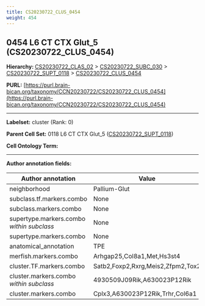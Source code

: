 ```yaml
---
title: CS20230722_CLUS_0454
weight: 454
---
```

## 0454 L6 CT CTX Glut_5 (CS20230722_CLUS_0454)
<b>Hierarchy: </b>
[CS20230722_CLAS_02](../CS20230722_CLAS_02) >
[CS20230722_SUBC_030](../CS20230722_SUBC_030) >
[CS20230722_SUPT_0118](../CS20230722_SUPT_0118) >
[CS20230722_CLUS_0454](../CS20230722_CLUS_0454)

**PURL:** [https://purl.brain-bican.org/taxonomy/CCN20230722/CS20230722_CLUS_0454](https://purl.brain-bican.org/taxonomy/CCN20230722/CS20230722_CLUS_0454)

---


**Labelset:** cluster (Rank: 0)

**Parent Cell Set:** 0118 L6 CT CTX Glut_5 ([CS20230722_SUPT_0118](../CS20230722_SUPT_0118))



**Cell Ontology Term:** 

[MARKER GENES.]: #


---

[TRANSFERRED ANNOTATIONS.]: #


[AUTHOR ANNOTATION FIELDS.]: #


**Author annotation fields:**

| Author annotation | Value |
|-------------------|-------|
|neighborhood|Pallium-Glut|
|subclass.tf.markers.combo|None|
|subclass.markers.combo|None|
|supertype.markers.combo _within subclass_|None|
|supertype.markers.combo|None|
|anatomical_annotation|TPE|
|merfish.markers.combo|Arhgap25,Col8a1,Met,Hs3st4|
|cluster.TF.markers.combo|Satb2,Foxp2,Rxrg,Meis2,Zfpm2,Tox2|
|cluster.markers.combo _within subclass_|4930509J09Rik,A630023P12Rik|
|cluster.markers.combo|Cplx3,A630023P12Rik,Trhr,Col6a1|
